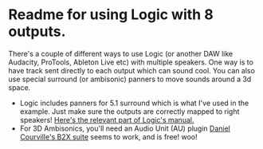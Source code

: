 # Readme for using Logic with 8 outputs.

There's a couple of different ways to use Logic (or another DAW like Audacity, ProTools, Ableton Live etc) with multiple speakers. One way is to have track sent directly to each output which can sound cool. You can also use special surround (or ambisonic) panners to move sounds around a 3d space.

 - Logic includes panners for 5.1 surround which is what I've used in the example. Just make sure the outputs are correctly mapped to right speakers! [Here's the relevant part of Logic's manual.](https://help.apple.com/logicpro/mac/9.1.6/en/logicpro/usermanual/index.html#chapter=39%26section=0%26tasks=true)
 - For 3D Ambisonics, you'll need an Audio Unit (AU) plugin [Daniel Courville's B2X suite](http://www.radio.uqam.ca/ambisonic/b2x.html) seems to work, and is free! woo!